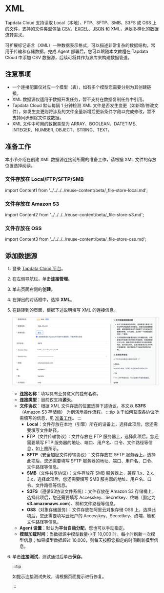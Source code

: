 # XML

Tapdata Cloud 支持读取 Local（本地）、FTP、SFTP、SMB、S3FS 或 OSS 上的文件，支持的文件类型包括 [CSV](../../beta/file/csv.md)、[EXCEL](../../beta/file/excel.md)、[JSON](json.md) 和 XML，满足多样化的数据流转需求。

可扩展标记语言（XML）一种数据表示格式，可以描述非常复杂的数据结构，常用于传输和存储数据。完成 Agent 部署后，您可以跟随本文教程在 Tapdata Cloud 中添加 CSV 数据源，后续可将其作为源库来构建数据管道。

## 注意事项

- 一个连接配置仅对应一个模型（表），如有多个模型您需要分别为其创建链接。
- XML 数据源仅适用于数据开发任务，暂不支持在数据复制任务中引用。
- Tapdata Cloud 默认每隔 1 分钟检测 XML 文件是否发生变更（如新增/修改文件），如发生变更则将涉及的文件全量新增后更新条件字段以完成修改，暂不支持同步删除文件或数据。
- XML 文件中可用的数据类型为 ARRAY、BOOLEAN、DATETIME、INTEGER、NUMBER, OBJECT、STRING、TEXT。

## <span id="prerequisite">准备工作</span>

本小节介绍在创建 XML 数据源连接前所需的准备工作，请根据 XML 文件的存放位置选择阅读。

### 文件存放在 Local/FTP/SFTP/SMB

import Content1 from '../../../../reuse-content/beta/_file-store-local.md';

<Content1 />


### 文件存放在 Amazon S3

import Content2 from '../../../../reuse-content/beta/_file-store-s3.md';

<Content2 />


### 文件存放在 OSS


import Content3 from '../../../../reuse-content/beta/_file-store-oss.md';

<Content3 />



## 添加数据源

1. 登录 [Tapdata Cloud 平台](https://cloud.tapdata.net/console/v3/)。

2. 在左侧导航栏，单击**连接管理**。

3. 单击页面右侧的**创建**。

4. 在弹出的对话框中，选择 **XML**。

5. 在跳转到的页面，根据下述说明填写 XML 的连接信息。

   ![连接 XML](../../../images/connect_xml.png)

   * **连接名称**：填写具有业务意义的独有名称。
   * **连接类型**：目前仅支持**源头**。
   * **文件协议**：根据 XML 文件存放的位置选择下述协议，本文以 **S3FS**（Amazon S3 存储桶） 为例演示操作流程。
     :::tip
     关于如何获取各协议所需填写的信息，见 [准备工作](#prerequisite)。
     :::
      * **Local**：文件存放在本地（引擎）所在的设备上，选择此项后，您还需要填写文件路径。
      * **FTP**（文件传输协议）：文件存放在 FTP 服务器上，选择此项后，您还需要填写 FTP 服务器的地址、端口、用户名、口令、文件路径等信息，如上图所示。
      * **SFTP**（安全加密文件传输协议）：文件存放在 SFTP 服务器上，选择此项后，您还需要填写 SFTP 服务器的地址、端口、用户名、口令、文件路径等信息。
      * **SMB**（文件共享协议）：文件存放在 SMB 服务器上，兼容 1.x、2.x、3.x，选择此项后，您还需要填写 SMB 服务器的地址、用户名、口令、文件路径等信息。
      * **S3FS**（遵循S3协议文件系统）：文件存放在 Amazon S3 存储桶上，选择此项后，您还需要填写 Accesskey、Secretkey、终端（固定为 **s3.amazonaws.com**）、桶和文件路径等信息。
      * **OSS**（对象存储服务）：文件存放在阿里云对象存储 OSS 上，选择此项后，您还需要填写云账户的 Accesskey、Secretkey、终端、桶和文件路径等信息。
   * **Agent 设置**：默认为**平台自动分配**，您也可以手动指定。
   * **模型加载时间**：当数据源中模型数量小于 10,000 时，每小时刷新一次模型信息；如果模型数据超过 10,000，则每天按照您指定的时间刷新模型信息。

6. 单击**连接测试**，测试通过后单击**保存**。

   :::tip

   如提示连接测试失败，请根据页面提示进行修复。

   :::
